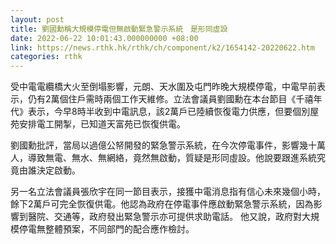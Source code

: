 ```yaml
---
layout: post
title: 劉國勳稱大規模停電但無啟動緊急警示系統　是形同虛設
date: 2022-06-22 10:01:43.000000000 +08:00
link: https://news.rthk.hk/rthk/ch/component/k2/1654142-20220622.htm
categories: rthk
---
```


受中電電纜橋大火至倒塌影響，元朗、天水圍及屯門昨晚大規模停電，中電早前表示，仍有2萬個住戶需時兩個工作天維修。立法會議員劉國勳在本台節目《千禧年代》表示，今早8時半收到中電訊息，該2萬戶已陸續恢復電力供應，但要個別屋苑安排電工開掣，已知道天富苑已恢復供電。

劉國勳批評，當局以過億公帑開發的緊急警示系統，在今次停電事件，影響幾十萬人，導致無電、無水、無網絡，竟然無啟動，質疑是形同虛設。他說要跟進系統究竟由誰決定啟動。 

另一名立法會議員張欣宇在同一節目表示，接獲中電消息指有信心未來幾個小時，餘下2萬戶可完全恢復供電。他認為政府在停電事件應啟動緊急警示系統，因為影響到醫院、交通等，政府發出緊急警示亦可提供求助電話。 他又說，政府對大規模停電無整體預案，不同部門的配合應作檢討。
